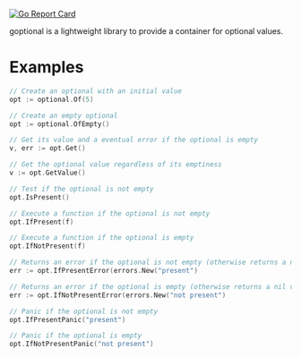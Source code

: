 [![Go Report Card](https://goreportcard.com/badge/gojp/goreportcard)](https://goreportcard.com/report/gojp/goreportcard)

goptional is a lightweight library to provide a container for optional values.

# Examples

```go
// Create an optional with an initial value
opt := optional.Of(5)

// Create an empty optional
opt := optional.OfEmpty()

// Get its value and a eventual error if the optional is empty
v, err := opt.Get()

// Get the optional value regardless of its emptiness
v := opt.GetValue()

// Test if the optional is not empty
opt.IsPresent()

// Execute a function if the optional is not empty
opt.IfPresent(f)

// Execute a function if the optional is empty
opt.IfNotPresent(f)

// Returns an error if the optional is not empty (otherwise returns a nil value)
err := opt.IfPresentError(errors.New("present")

// Returns an error if the optional is empty (otherwise returns a nil value)
err := opt.IfNotPresentError(errors.New("not present")

// Panic if the optional is not empty
opt.IfPresentPanic("present")

// Panic if the optional is empty
opt.IfNotPresentPanic("not present")
```